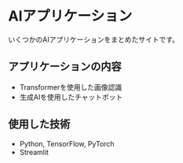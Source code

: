 # AIアプリケーション
いくつかのAIアプリケーションをまとめたサイトです。

## アプリケーションの内容
- Transformerを使用した画像認識
- 生成AIを使用したチャットボット

## 使用した技術
- Python, TensorFlow, PyTorch
- Streamlit
